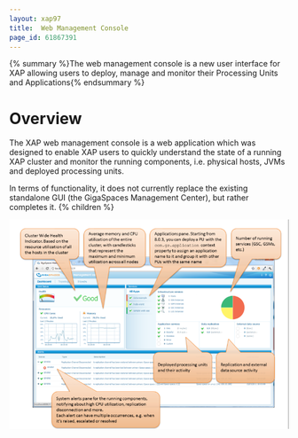 ```yaml
---
layout: xap97
title:  Web Management Console
page_id: 61867391
---
```


{% summary %}The web management console is a new user interface for XAP allowing users to deploy, manage and monitor their Processing Units and Applications{% endsummary %}

# Overview

The XAP web management console is a web application which was designed to enable XAP users to quickly understand the state of a running XAP cluster and monitor the running components, i.e. physical hosts, JVMs and deployed processing units.

In terms of functionality, it does not currently replace the existing standalone GUI (the GigaSpaces Management Center), but rather completes it. {% children %}

![dashboard803_9_6.png](/attachment_files/dashboard803_9_6.png)
